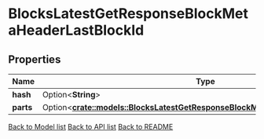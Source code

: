 # BlocksLatestGetResponseBlockMetaHeaderLastBlockId

## Properties

| Name      | Type                                                                                                                                                          | Description | Notes      |
| --------- | ------------------------------------------------------------------------------------------------------------------------------------------------------------- | ----------- | ---------- |
| **hash**  | Option<**String**>                                                                                                                                            |             | [optional] |
| **parts** | Option<[**crate::models::BlocksLatestGetResponseBlockMetaHeaderLastBlockIdParts**](_blocks_latest_get_response_block_meta_header_last_block_id_parts.md)> |             | [optional] |

[Back to Model list](../README.md#documentation-for-models) [Back to API list](../README.md#documentation-for-api-endpoints) [Back to README](../README.md)
